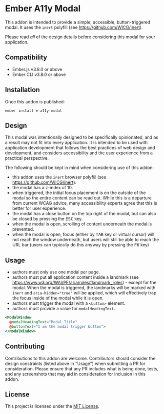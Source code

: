 # Ember A11y Modal

This addon is intended to provide a simple, accessible, button-triggered modal. It uses the `inert` polyfill (see https://github.com/WICG/inert). 

Please read _all_ of the design details before considering this modal for your application.

## Compatibility

* Ember.js v3.8.0 or above
* Ember CLI v3.8.0 or above

## Installation

Once this addon is published:

```
ember install e-a11y-modal
```

## Design

This modal was intentionally designed to be specifically opinionated, and as a result may not fit into every application.  It is intended to be used with application development that follows the best practices of web design and development, and considers accessibility and the user experience from a practical perspective. 

The following should be kept in mind when considering use of this addon:

* this addon uses the `inert` browser polyfill (see https://github.com/WICG/inert).
* the modal has a z-index of 10.
* when triggered, the initial focus placement is on the outside of the modal so the entire content can be read out. While this is a departure from current WCAG advice, many accessibility experts agree that this is better for user experience.
* the modal has a close button on the top right of the modal, but can also be closed by pressing the <kbd>ESC</kbd> key.
* when the modal is open, scrolling of content underneath the modal is prevented.
* when the modal is open, focus (either by <kbd>TAB</kbd> key or virtual cursor) will not reach the window underneath, but users will still be able to reach the URL bar (users can typically do this anyway by pressing the <kbd>F6</kbd> key)

## Usage

* authors must only use one modal per page.
* authors must put all application content inside a landmark (see https://www.w3.org/WAI/PF/aria/roles#landmark_roles) - except for the modal. When the modal is triggered, the landmarks will be marked with `inert` and `aria-hidden="true"` will be applied, which will effectively trap the focus inside of the modal while it is open.
* authors must trigger the modal with a `<button>` element.
* authors must provide a value for `modalHeadingText`.

```hbs
<ModalWindow
  @modalHeadingText="Modal Title"
  @buttonText="I am the modal trigger button">
</ModalWindow>
```  

## Contributing

Contributions to this addon are welcome. Contributors should consider the design constraints (listed above in "Usage") when submitting a PR for consideration. Please ensure that any PR includes what is being done, tests, and any screenshots that may aid in consideration for inclusion in this addon.

## License

This project is licensed under the [MIT License](LICENSE.md).
